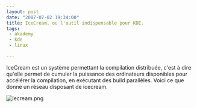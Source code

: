```yaml
---
layout: post
date: "2007-07-02 19:34:00"
title: IceCream, ou l'outil indispensable pour KDE.
tags:
 - akademy
 - kde
 - linux

---
```


IceCream est un système permettant la compilation distribuée, c'est à dire qu'elle permet de cumuler la puissance des ordinateurs disponibles pour accélérer la compilation, en exécutant des build parallèles. Voici ce que donne un réseau disposant de icecream.

![iecream.png](/public/Linux/.iecream_m.jpg)
